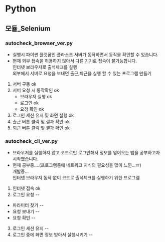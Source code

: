 # Python
## 모듈_Selenium
### autocheck_browser_ver.py
- 실행시 파이썬 플랫폼인 플라스크 서버가 동작하면서 동작을 확인할 수 있습니다.
- 현재 외부 접속을 허용하지 않아서 다른 기기로 접속이 불가능합니다.</br>
 인터넷 브라우저로 출석체크를 실행 </br>
 외부에서 서버로 요청을 보내면 출근,퇴근을 실행 할 수 있는 프로그램 만들기</br>
 1. 서버 구동                                        ok</br>
 2. 서버 요청 시 동작확인                             ok</br>
     - 브라우저 실행                                    ok</br>
     - 로그인                                           ok</br>
     - 요청 확인                                        ok</br>
 3. 로그인 세션 유지 및 화면 실행                      ok</br>
 4. 출근 버튼 클릭 및 결과 확인                        ok</br>
 5. 퇴근 버튼 클릭 및 결과 확인                        ok</br>
 
### autocheck_cli_ver.py
- 브라우저를 실행하지 않고 코드로만 로그인해서 정보를 얻어오는 법을 공부하고자 시작했습니다.
- 현재 공부중....(프로그램중에 네트워크 지식의 필요성을 많이 느낀...ㅠ)</br>
개발중...</br>
인터넷 브라우저 동작 없이 코드로 출석체크를 실행하기 위한 프로그램</br>
1. 인터넷 접속                                      ok</br>
2. 로그인 요청                                      --</br>
 - 파라미터 찾기                                    --</br>
 - 요청 보내기                                      --</br>
 - 요청 확인                                        --</br>
3. 로그인 세션 유지                                 --</br>
4. 로그인 중에 화면 정보 받아서 실행시키기            --</br>
